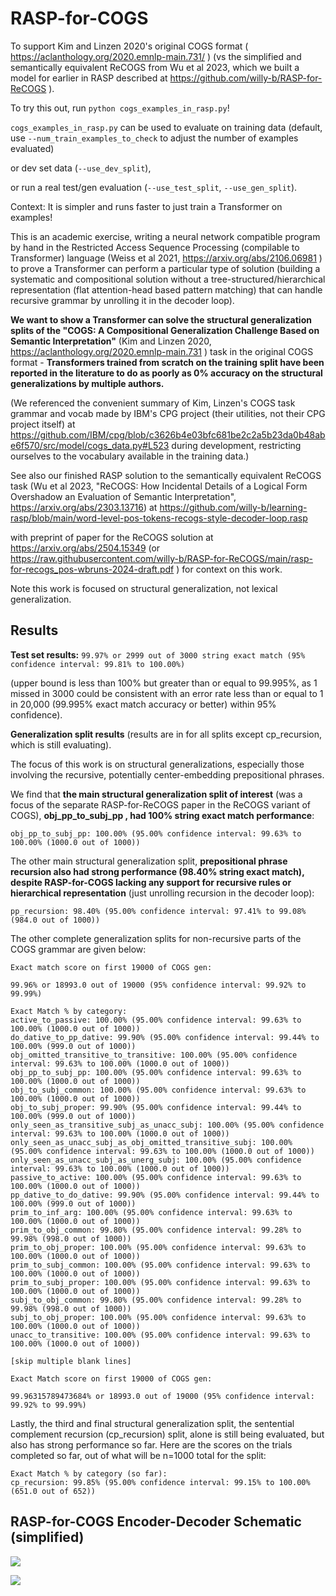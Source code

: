 # RASP-for-COGS

To support Kim and Linzen 2020's original COGS format ( https://aclanthology.org/2020.emnlp-main.731/ ) (vs the simplified and semantically equivalent ReCOGS from Wu et al 2023, which we built a model for earlier in RASP described at https://github.com/willy-b/RASP-for-ReCOGS ).

To try this out, run `python cogs_examples_in_rasp.py`!

`cogs_examples_in_rasp.py` can be used to evaluate on training data (default, use `--num_train_examples_to_check` to adjust the number of examples evaluated) 

or dev set data (`--use_dev_split`), 

or run a real test/gen evaluation (`--use_test_split`, `--use_gen_split`).

Context:
It is simpler and runs faster to just train a Transformer on examples!

This is an academic exercise, writing a neural network compatible program by hand in the Restricted Access Sequence Processing (compilable to Transformer) language (Weiss et al 2021, https://arxiv.org/abs/2106.06981 )
to prove a Transformer can perform a particular type of solution (building a systematic and compositional solution without a tree-structured/hierarchical representation (flat attention-head based pattern matching) that can handle recursive grammar by unrolling it in the decoder loop).

**We want to show a Transformer can solve the structural generalization splits of the "COGS: A Compositional Generalization Challenge Based on Semantic Interpretation"**
(Kim and Linzen 2020, https://aclanthology.org/2020.emnlp-main.731 ) task in the original COGS format - **Transformers trained from scratch on the training split have been reported in the literature to do as poorly as 0% accuracy on the structural generalizations by multiple authors.**

(We referenced the convenient summary of Kim, Linzen's COGS task grammar and vocab made by IBM's CPG project (their utilities, not their CPG project itself) at https://github.com/IBM/cpg/blob/c3626b4e03bfc681be2c2a5b23da0b48abe6f570/src/model/cogs_data.py#L523 during development, restricting ourselves to the vocabulary available in the training data.)

See also our finished RASP solution to the semantically equivalent ReCOGS task (Wu et al 2023, "ReCOGS: How Incidental Details of a Logical Form Overshadow an Evaluation of Semantic Interpretation", https://arxiv.org/abs/2303.13716) at https://github.com/willy-b/learning-rasp/blob/main/word-level-pos-tokens-recogs-style-decoder-loop.rasp 

with preprint of paper for the ReCOGS solution at https://arxiv.org/abs/2504.15349 (or https://raw.githubusercontent.com/willy-b/RASP-for-ReCOGS/main/rasp-for-recogs_pos-wbruns-2024-draft.pdf ) for context on this work.

Note this work is focused on structural generalization, not lexical generalization.

## Results

**Test set results:** `99.97% or 2999 out of 3000 string exact match (95% confidence interval: 99.81% to 100.00%)` 

(upper bound is less than 100% but greater than or equal to 99.995%, as 1 missed in 3000 could be consistent with an error rate less than or equal to 1 in 20,000 (99.995% exact match accuracy or better) within 95% confidence). 

**Generalization split results** (results are in for all splits except cp_recursion, which is still evaluating).

The focus of this work is on structural generalizations, especially those involving the recursive, potentially center-embedding prepositional phrases.

We find that **the main structural generalization split of interest** (was a focus of the separate RASP-for-ReCOGS paper in the ReCOGS variant of COGS), **obj_pp_to_subj_pp , had 100% string exact match performance**:
```
obj_pp_to_subj_pp: 100.00% (95.00% confidence interval: 99.63% to 100.00% (1000.0 out of 1000))
```

The other main structural generalization split, **prepositional phrase recursion also had strong performance (98.40% string exact match), despite RASP-for-COGS lacking any support for recursive rules or hierarchical representation** (just unrolling recursion in the decoder loop):
```
pp_recursion: 98.40% (95.00% confidence interval: 97.41% to 99.08% (984.0 out of 1000))
```

The other complete generalization splits for non-recursive parts of the COGS grammar are given below:
```
Exact match score on first 19000 of COGS gen:

99.96% or 18993.0 out of 19000 (95% confidence interval: 99.92% to 99.99%)

Exact Match % by category:
active_to_passive: 100.00% (95.00% confidence interval: 99.63% to 100.00% (1000.0 out of 1000))
do_dative_to_pp_dative: 99.90% (95.00% confidence interval: 99.44% to 100.00% (999.0 out of 1000))
obj_omitted_transitive_to_transitive: 100.00% (95.00% confidence interval: 99.63% to 100.00% (1000.0 out of 1000))
obj_pp_to_subj_pp: 100.00% (95.00% confidence interval: 99.63% to 100.00% (1000.0 out of 1000))
obj_to_subj_common: 100.00% (95.00% confidence interval: 99.63% to 100.00% (1000.0 out of 1000))
obj_to_subj_proper: 99.90% (95.00% confidence interval: 99.44% to 100.00% (999.0 out of 1000))
only_seen_as_transitive_subj_as_unacc_subj: 100.00% (95.00% confidence interval: 99.63% to 100.00% (1000.0 out of 1000))
only_seen_as_unacc_subj_as_obj_omitted_transitive_subj: 100.00% (95.00% confidence interval: 99.63% to 100.00% (1000.0 out of 1000))
only_seen_as_unacc_subj_as_unerg_subj: 100.00% (95.00% confidence interval: 99.63% to 100.00% (1000.0 out of 1000))
passive_to_active: 100.00% (95.00% confidence interval: 99.63% to 100.00% (1000.0 out of 1000))
pp_dative_to_do_dative: 99.90% (95.00% confidence interval: 99.44% to 100.00% (999.0 out of 1000))
prim_to_inf_arg: 100.00% (95.00% confidence interval: 99.63% to 100.00% (1000.0 out of 1000))
prim_to_obj_common: 99.80% (95.00% confidence interval: 99.28% to 99.98% (998.0 out of 1000))
prim_to_obj_proper: 100.00% (95.00% confidence interval: 99.63% to 100.00% (1000.0 out of 1000))
prim_to_subj_common: 100.00% (95.00% confidence interval: 99.63% to 100.00% (1000.0 out of 1000))
prim_to_subj_proper: 100.00% (95.00% confidence interval: 99.63% to 100.00% (1000.0 out of 1000))
subj_to_obj_common: 99.80% (95.00% confidence interval: 99.28% to 99.98% (998.0 out of 1000))
subj_to_obj_proper: 100.00% (95.00% confidence interval: 99.63% to 100.00% (1000.0 out of 1000))
unacc_to_transitive: 100.00% (95.00% confidence interval: 99.63% to 100.00% (1000.0 out of 1000))

[skip multiple blank lines]

Exact Match score on first 19000 of COGS gen:

99.96315789473684% or 18993.0 out of 19000 (95% confidence interval: 99.92% to 99.99%)
```

Lastly, the third and final structural generalization split, the sentential complement recursion (cp_recursion) split, alone is still being evaluated, but also has strong performance so far.
Here are the scores on the trials completed so far, out of what will be n=1000 total for the split:
```
Exact Match % by category (so far):
cp_recursion: 99.85% (95.00% confidence interval: 99.15% to 100.00% (651.0 out of 652))
```

## RASP-for-COGS Encoder-Decoder Schematic (simplified)

![](rasp-for-cogs-decoder-loop-figure-incl-encoder-and-decoder.png)

![](rasp-for-cogs-grammar-patterns-matched-to-official-training-examples-adapted-from-wb-rasp-for-recogs-paper.png)
